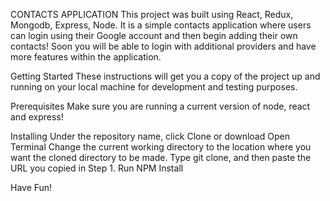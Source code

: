 CONTACTS APPLICATION
This project was built using React, Redux, Mongodb, Express, Node. It is a simple contacts application where users can login using their Google account and then begin adding their own contacts! Soon you will be able to login with additional providers and have more features within the application.

Getting Started
These instructions will get you a copy of the project up and running on your local machine for development and testing purposes. 

Prerequisites
Make sure you are running a current version of node, react and express! 


Installing
Under the repository name, click Clone or download
Open Terminal
Change the current working directory to the location where you want the cloned directory to be made.
Type git clone, and then paste the URL you copied in Step 1.
Run NPM Install

Have Fun! 



